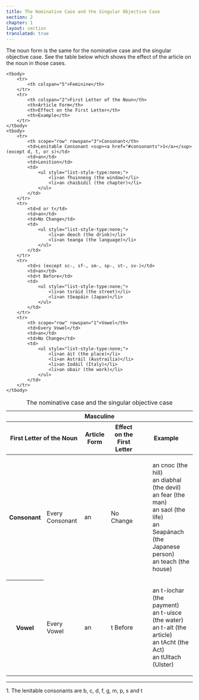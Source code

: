 ```yaml
---
title: The Nominative Case and the Singular Objective Case
section: 2
chapter: 1
layout: section
translated: true
---
```


The noun form is the same for the nominative case and the singular objective case. See the table below which shows the effect of the article on the noun in those cases.

<table>
	<caption>The nominative case and the singular objective case</caption>
	<tbody>
		<tr>
			<th colspan="5">Masculine</th>
		</tr>
		<tr>
			<th colspan="2">First Letter of the Noun</th>
			<th>Article Form</th>
			<th>Effect on the First Letter</th>
			<th>Example</th>
		</tr>
	</tbody>
	<tbody>
		<tr>
			<th scope="row" rowspan="1">Consonant</th>
			<td>Every Consonant</td>
			<td>an</td>
			<td>No Change</td>
			<td>
				<ul style="list-style-type:none;">
					<li>an cnoc (the hill)</li>
					<li>an diabhal (the devil)</li>
					<li>an fear (the man)</li>
					<li>an saol (the life)</li>
					<li>an Seapánach (the Japanese person)</li>
					<li>an teach (the house)</li>
				</ul>
			</td>
		</tr>
		<tr>
			<th scope="row" rowspan="1">Vowel</th>
			<td>Every Vowel</td>
			<td>an</td>
			<td>t Before</td>
			<td>
				<ul style="list-style-type:none;">
					<li>an t-íochar (the payment)</li>
					<li>an t-uisce (the water)</li>
					<li>an t-alt (the article)</li>
					<li>an tAcht (the Act)</li>
					<li>an tUltach (Ulster)</li>
				</ul>
			</td>
		</tr>
	</tbody>

	<tbody>
		<tr>
			<th colspan="5">Feminine</th>
		</tr>
		<tr>
			<th colspan="2">First Letter of the Noun</th>
			<th>Article Form</th>
			<th>Effect on the First Letter</th>
			<th>Example</th>
		</tr>
	</tbody>
	<tbody>
		<tr>
			<th scope="row" rowspan="3">Consonant</th>
			<td>Lenitable Consonant <sup><a href="#consonants">1</a></sup> (except d, t, or s)</td>
			<td>an</td>
			<td>Lenition</td>
			<td>
				<ul style="list-style-type:none;">
					<li>an fhuinneog (the window)</li>
					<li>an chaibidil (the chapter)</li>
				</ul>
			</td>
		</tr>
		<tr>
			<td>d or t</td>
			<td>an</td>
			<td>No Change</td>
			<td>
				<ul style="list-style-type:none;">
					<li>an deoch (the drink)</li>
					<li>an teanga (the language)</li>
				</ul>
			</td>
		</tr>
		<tr>
			<td>s (except sc-, sf-, sm-, sp-, st-, sv-)</td>
			<td>an</td>
			<td>t Before</td>
			<td>
				<ul style="list-style-type:none;">
					<li>an tsráid (the street)</li>
					<li>an tSeapáin (Japan)</li>
				</ul>
			</td>
		</tr>
		<tr>
			<th scope="row" rowspan="1">Vowel</th>
			<td>Every Vowel</td>
			<td>an</td>
			<td>No Change</td>
			<td>
				<ul style="list-style-type:none;">
					<li>an áit (the place)</li>
					<li>an Astráil (Austrailia)</li>
					<li>an Iodáil (Italy)</li>
					<li>an obair (the work)</li>
				</ul>
			</td>
		</tr>
	</tbody>
</table>

<hr>

<p id="consonants">1. The lenitable consonants are b, c, d, f, g, m, p, s and t</p>
